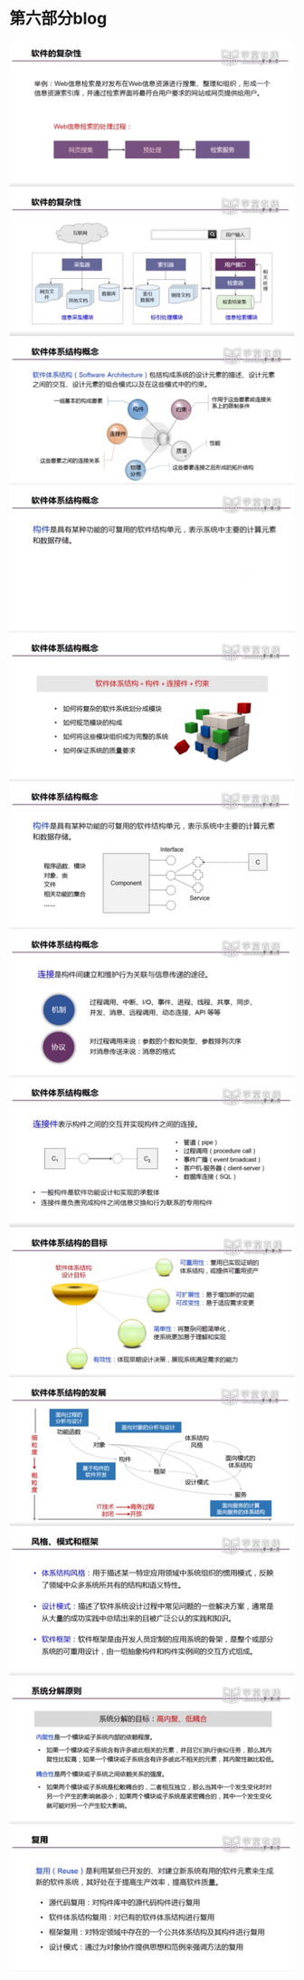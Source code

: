 # 第六部分blog
<img src="./pic/1.png"/>
<img src="./pic/2.png"/>
<img src="./pic/3.png"/>
<img src="./pic/4.png"/>
<img src="./pic/5.png"/>
<img src="./pic/6.png"/>
<img src="./pic/7.png"/>
<img src="./pic/8.png"/>
<img src="./pic/9.png"/>
<img src="./pic/10.png"/>
<img src="./pic/11.png"/>
<img src="./pic/12.png"/>
<img src="./pic/13.png"/>